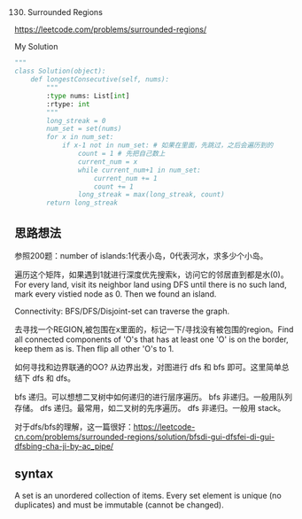 ## 
130. Surrounded Regions
 
https://leetcode.com/problems/surrounded-regions/

My Solution

```python
"""
class Solution(object):
    def longestConsecutive(self, nums):
        """
        :type nums: List[int]
        :rtype: int
        """
        long_streak = 0
        num_set = set(nums)
        for x in num_set:
            if x-1 not in num_set: # 如果在里面，先跳过，之后会遍历到的
                count = 1 # 先把自己数上
                current_num = x
                while current_num+1 in num_set:
                    current_num += 1
                    count += 1
                long_streak = max(long_streak, count)
        return long_streak
```

## 思路想法
参照200题：number of islands:1代表小岛，0代表河水，求多少个小岛。

遍历这个矩阵，如果遇到1就进行深度优先搜索k，访问它的邻居直到都是水(0)。For every land, visit its neighbor land using DFS until there is no such land, mark every vistied node 
as 0. Then we found an island.

Connectivity: BFS/DFS/Disjoint-set can traverse the graph.

去寻找一个REGION,被包围在x里面的，标记一下/寻找没有被包围的region。Find all connected components of 'O's that has at least one 'O' is on the border, keep them as is. Then
flip all other 'O's to 1.

如何寻找和边界联通的OO? 从边界出发，对图进行 dfs 和 bfs 即可。这里简单总结下 dfs 和 dfs。

bfs 递归。可以想想二叉树中如何递归的进行层序遍历。
bfs 非递归。一般用队列存储。
dfs 递归。最常用，如二叉树的先序遍历。
dfs 非递归。一般用 stack。

对于dfs/bfs的理解，这一篇很好：https://leetcode-cn.com/problems/surrounded-regions/solution/bfsdi-gui-dfsfei-di-gui-dfsbing-cha-ji-by-ac_pipe/
## syntax
A set is an unordered collection of items. Every set element is unique (no duplicates) and must be immutable (cannot be changed).
